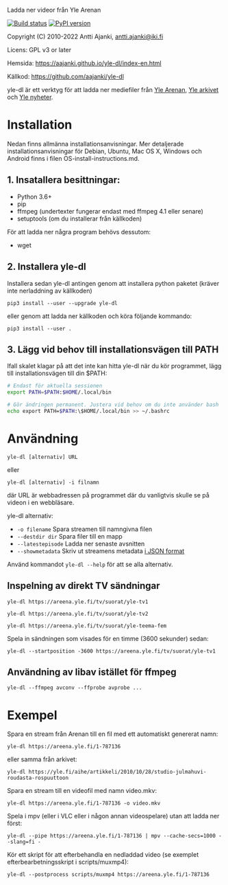 Ladda ner videor från Yle Arenan

[![Build status](https://circleci.com/gh/aajanki/yle-dl.svg?style=shield)](https://app.circleci.com/pipelines/github/aajanki/yle-dl)
[![PyPI version](https://badge.fury.io/py/yle-dl.svg)](https://badge.fury.io/py/yle-dl)

Copyright (C) 2010-2022 Antti Ajanki, antti.ajanki@iki.fi

Licens: GPL v3 or later

Hemsida: https://aajanki.github.io/yle-dl/index-en.html

Källkod: https://github.com/aajanki/yle-dl

yle-dl är ett verktyg för att ladda ner mediefiler från
[Yle Arenan](https://arenan.yle.fi), [Yle arkivet](https://svenska.yle.fi/arkivet)
och [Yle nyheter](https://svenska.yle.fi/).

# Installation

Nedan finns allmänna installationsanvisningar. Mer detaljerade
installationsanvisningar för Debian, Ubuntu, Mac OS X, Windows och Android
finns i filen OS-install-instructions.md.

## 1. Insatallera besittningar:

* Python 3.6+
* pip
* ffmpeg (undertexter fungerar endast med ffmpeg 4.1 eller senare)
* setuptools (om du installerar från källkoden)

För att ladda ner några program behövs dessutom:

* wget

## 2. Installera yle-dl

Installera sedan yle-dl antingen genom att installera python paketet (kräver
inte nerladdning av källkoden)

```
pip3 install --user --upgrade yle-dl
```

eller genom att ladda ner källkoden och köra följande kommando:

```
pip3 install --user .
```

## 3. Lägg vid behov till installationsvägen till PATH

Ifall skalet klagar på att det inte kan hitta yle-dl när du kör programmet, lägg
till installationsvägen till din $PATH:

```sh
# Endast för aktuella sessionen
export PATH=$PATH:$HOME/.local/bin

# Gör ändringen permanent. Justera vid behov om du inte använder bash
echo export PATH=$PATH:\$HOME/.local/bin >> ~/.bashrc
```


# Användning

```
yle-dl [alternativ] URL
```

eller

```
yle-dl [alternativ] -i filnamn
```

där URL är webbadressen på programmet där du vanligtvis skulle se på
videon i en webbläsare.

yle-dl alternativ:

* `-o filename`       Spara streamen till namngivna filen
* `--destdir dir`     Spara filer till en mapp
* `--latestepisode`   Ladda ner senaste avsnitten
* `--showmetadata`    Skriv ut streamens metadata [i JSON format](docs/metadata.md)

Använd kommandot `yle-dl --help` för att se alla alternativ.


## Inspelning av direkt TV sändningar

```
yle-dl https://areena.yle.fi/tv/suorat/yle-tv1

yle-dl https://areena.yle.fi/tv/suorat/yle-tv2

yle-dl https://areena.yle.fi/tv/suorat/yle-teema-fem
```

Spela in sändningen som visades för en timme (3600 sekunder) sedan:

```
yle-dl --startposition -3600 https://areena.yle.fi/tv/suorat/yle-tv1
```

## Användning av libav istället för ffmpeg

```
yle-dl --ffmpeg avconv --ffprobe avprobe ...
```

# Exempel

Spara en stream från Arenan till en fil med ett automatiskt genererat namn:
```
yle-dl https://areena.yle.fi/1-787136
```

eller samma från arkivet:

```
yle-dl https://yle.fi/aihe/artikkeli/2010/10/28/studio-julmahuvi-roudasta-rospuuttoon
```

Spara en stream till en videofil med namn video.mkv:
```
yle-dl https://areena.yle.fi/1-787136 -o video.mkv
```

Spela i mpv (eller i VLC eller i någon annan videospelare) utan att ladda ner först:

```
yle-dl --pipe https://areena.yle.fi/1-787136 | mpv --cache-secs=1000 --slang=fi -
```

Kör ett skript för att efterbehandla en nedladdad video (se exemplet efterbearbetningsskript i scripts/muxmp4):

```
yle-dl --postprocess scripts/muxmp4 https://areena.yle.fi/1-787136
```
